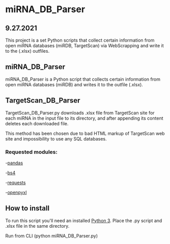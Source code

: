 # miRNA_DB_Parser
## 9.27.2021

This project is a set Python scripts that collect certain information from open miRNA databases (miRDB, TargetScan) via WebScrapping and write it to the (.xlsx) outfiles.

## miRNA_DB_Parser
 miRNA_DB_Parser is a Python script that collects certain information from open miRNA databases (miRDB) and writes it to the outfile (.xlsx).
## TargetScan_DB_Parser
 TargetScan_DB_Parser.py downloads .xlsx file from TargetScan site for each miRNA in the input file to its directory, and after appending
 its content deletes each downloaded file. 
 
 This method has been chosen due to bad HTML markup of TargetScan web site and impossibility to use any SQL databases.

### Requested modules:

-[pandas](https://pandas.pydata.org/docs/getting_started/install.html)

-[bs4](https://pypi.org/project/beautifulsoup4/)

-[requests](https://pypi.org/project/requests/)

-[openpyxl](https://openpyxl.readthedocs.io/en/stable/#installation)

## How to install
To run this script you'll need an installed [Python 3](https://www.python.org/downloads/). Place the .py script and .xlsx file in the
same directory. 

Run from CLI (python miRNA_DB_Parser.py)
